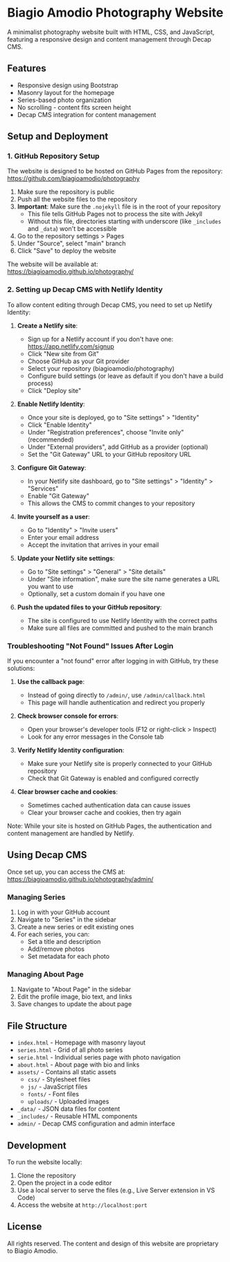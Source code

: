 # Biagio Amodio Photography Website

A minimalist photography website built with HTML, CSS, and JavaScript, featuring a responsive design and content management through Decap CMS.

## Features

- Responsive design using Bootstrap
- Masonry layout for the homepage
- Series-based photo organization
- No scrolling - content fits screen height
- Decap CMS integration for content management

## Setup and Deployment

### 1. GitHub Repository Setup

The website is designed to be hosted on GitHub Pages from the repository: https://github.com/biagioamodio/photography

1. Make sure the repository is public
2. Push all the website files to the repository
3. **Important**: Make sure the `.nojekyll` file is in the root of your repository
   - This file tells GitHub Pages not to process the site with Jekyll
   - Without this file, directories starting with underscore (like `_includes` and `_data`) won't be accessible
4. Go to the repository settings > Pages
5. Under "Source", select "main" branch
6. Click "Save" to deploy the website

The website will be available at: https://biagioamodio.github.io/photography/

### 2. Setting up Decap CMS with Netlify Identity

To allow content editing through Decap CMS, you need to set up Netlify Identity:

1. **Create a Netlify site**:
   - Sign up for a Netlify account if you don't have one: https://app.netlify.com/signup
   - Click "New site from Git"
   - Choose GitHub as your Git provider
   - Select your repository (biagioamodio/photography)
   - Configure build settings (or leave as default if you don't have a build process)
   - Click "Deploy site"

2. **Enable Netlify Identity**:
   - Once your site is deployed, go to "Site settings" > "Identity"
   - Click "Enable Identity"
   - Under "Registration preferences", choose "Invite only" (recommended)
   - Under "External providers", add GitHub as a provider (optional)
   - Set the "Git Gateway" URL to your GitHub repository URL

3. **Configure Git Gateway**:
   - In your Netlify site dashboard, go to "Site settings" > "Identity" > "Services"
   - Enable "Git Gateway"
   - This allows the CMS to commit changes to your repository

4. **Invite yourself as a user**:
   - Go to "Identity" > "Invite users"
   - Enter your email address
   - Accept the invitation that arrives in your email

5. **Update your Netlify site settings**:
   - Go to "Site settings" > "General" > "Site details"
   - Under "Site information", make sure the site name generates a URL you want to use
   - Optionally, set a custom domain if you have one

6. **Push the updated files to your GitHub repository**:
   - The site is configured to use Netlify Identity with the correct paths
   - Make sure all files are committed and pushed to the main branch

### Troubleshooting "Not Found" Issues After Login

If you encounter a "not found" error after logging in with GitHub, try these solutions:

1. **Use the callback page**:
   - Instead of going directly to `/admin/`, use `/admin/callback.html`
   - This page will handle authentication and redirect you properly

2. **Check browser console for errors**:
   - Open your browser's developer tools (F12 or right-click > Inspect)
   - Look for any error messages in the Console tab

3. **Verify Netlify Identity configuration**:
   - Make sure your Netlify site is properly connected to your GitHub repository
   - Check that Git Gateway is enabled and configured correctly

4. **Clear browser cache and cookies**:
   - Sometimes cached authentication data can cause issues
   - Clear your browser cache and cookies, then try again

Note: While your site is hosted on GitHub Pages, the authentication and content management are handled by Netlify.

## Using Decap CMS

Once set up, you can access the CMS at: https://biagioamodio.github.io/photography/admin/

### Managing Series

1. Log in with your GitHub account
2. Navigate to "Series" in the sidebar
3. Create a new series or edit existing ones
4. For each series, you can:
   - Set a title and description
   - Add/remove photos
   - Set metadata for each photo

### Managing About Page

1. Navigate to "About Page" in the sidebar
2. Edit the profile image, bio text, and links
3. Save changes to update the about page

## File Structure

- `index.html` - Homepage with masonry layout
- `series.html` - Grid of all photo series
- `serie.html` - Individual series page with photo navigation
- `about.html` - About page with bio and links
- `assets/` - Contains all static assets
  - `css/` - Stylesheet files
  - `js/` - JavaScript files
  - `fonts/` - Font files
  - `uploads/` - Uploaded images
- `_data/` - JSON data files for content
- `_includes/` - Reusable HTML components
- `admin/` - Decap CMS configuration and admin interface

## Development

To run the website locally:

1. Clone the repository
2. Open the project in a code editor
3. Use a local server to serve the files (e.g., Live Server extension in VS Code)
4. Access the website at `http://localhost:port`

## License

All rights reserved. The content and design of this website are proprietary to Biagio Amodio.
